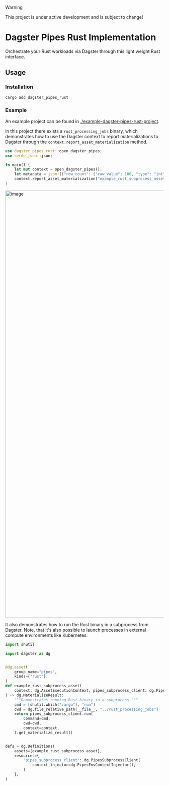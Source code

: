 > [!WARNING]
> This project is under active development and is subject to change!

# Dagster Pipes Rust Implementation

Orchestrate your Rust workloads via Dagster through this light weight Rust interface.

## Usage

### Installation

```sh
cargo add dagster_pipes_rust
```

### Example

An example project can be found in [./example-dagster-pipes-rust-project](./example-dagster-pipes-rust-project).

In this project there exists a `rust_processing_jobs` binary, which demonstrates how to use the Dagster context to report materializations to Dagster through the `context.report_asset_materialization` method.

```rust
use dagster_pipes_rust::open_dagster_pipes;
use serde_json::json;

fn main() {
    let mut context = open_dagster_pipes();
    let metadata = json!({"row_count": {"raw_value": 100, "type": "int"}});
    context.report_asset_materialization("example_rust_subprocess_asset", metadata);
}
```

<img width="1355" alt="image" src="https://github.com/user-attachments/assets/ddc8c261-3e96-4e82-ad4c-723dd6b3dece">

It also demonstrates how to run the Rust binary in a subprocess from Dagster. Note, that it's also possible to launch processes in external compute environments like Kubernetes.

```python
import shutil

import dagster as dg


@dg.asset(
    group_name="pipes",
    kinds={"rust"},
)
def example_rust_subprocess_asset(
    context: dg.AssetExecutionContext, pipes_subprocess_client: dg.PipesSubprocessClient
) -> dg.MaterializeResult:
    """Demonstrates running Rust binary in a subprocess."""
    cmd = [shutil.which("cargo"), "run"]
    cwd = dg.file_relative_path(__file__, "../rust_processing_jobs")
    return pipes_subprocess_client.run(
        command=cmd,
        cwd=cwd,
        context=context,
    ).get_materialize_result()


defs = dg.Definitions(
    assets=[example_rust_subprocess_asset],
    resources={
        "pipes_subprocess_client": dg.PipesSubprocessClient(
            context_injector=dg.PipesEnvContextInjector(),
        )
    },
)
```
